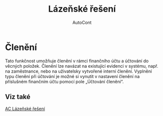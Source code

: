 ﻿---
    title: "Lázeňské řešení"
    author: AutoCont
    ms.date: 04/30/2018
    ms.topic: article
    ms.prod: dynamics-nav-2017
    ms.contentlocale: cs-cz
    ms.lasthandoff: 04/30/2018
---

# Členění
Tato funkčnost umožňuje členění v rámci finančního účtu a účtování do věcných položek. Členění lze navázat na existující evidenci v systému, např. na zaměstnance, nebo na uživatelsky vytvořené interní členění. Vyplnění typu členění při účtování je možné si vynutit v nastavení členění na příslušném finančním účtu pomocí pole „Účtování členění“. 

## <a name="see-also"></a>Viz také
[AC Lázeňské řešení](ac-spa-solution.md)